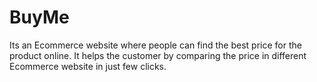 # BuyMe
Its an Ecommerce website where people can find the best price for the product online.
It helps the customer by comparing the price in different Ecommerce website in just few clicks.
